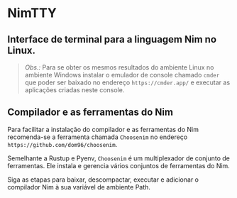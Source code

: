 # NimTTY
## Interface de terminal para a linguagem Nim no Linux.

>*Obs.:* Para se obter os mesmos resultados do ambiente Linux no ambiente Windows instalar o emulador de console chamado `cmder` que poder ser baixado no endereço `https://cmder.app/` e executar as aplicações criadas neste console.

## Compilador e as ferramentas do Nim

Para facilitar a instalação do compilador e as ferramentas do Nim recomenda-se a ferramenta chamada `Choosenim` no endereço `https://github.com/dom96/choosenim`.

Semelhante a Rustup e Pyenv, `Choosenim` é um multiplexador de conjunto de ferramentas. Ele instala e gerencia vários conjuntos de ferramentas do Nim.

Siga as etapas para baixar, descompactar, executar e adicionar o compilador Nim à sua variável de ambiente Path.
